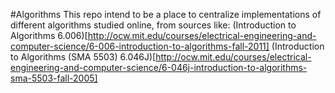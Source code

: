 #Algorithms
This repo intend to be a place to centralize implementations of different algorithms studied online, from sources like:
(Introduction to Algorithms 6.006)[http://ocw.mit.edu/courses/electrical-engineering-and-computer-science/6-006-introduction-to-algorithms-fall-2011]
(Introduction to Algorithms (SMA 5503) 6.046J)[http://ocw.mit.edu/courses/electrical-engineering-and-computer-science/6-046j-introduction-to-algorithms-sma-5503-fall-2005]

